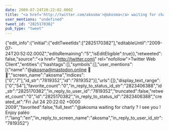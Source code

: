 ```yaml
---
date: 2009-07-24T20:22:02.000Z
title: "<a href='http://twitter.com/akosma'>@akosma</a> waiting for charly ? I see you ! Enjoy paléo !″"
user_mentions: "undefined"
tweet_id: "2825170382"
pub_type: "tweet"
---
```

{"edit_info":{"initial":{"editTweetIds":["2825170382"],"editableUntil":"2009-07-24T20:52:02.000Z","editsRemaining":"5","isEditEligible":true}},"retweeted":false,"source":"<a href=\"http://twitter.com\" rel=\"nofollow\">Twitter Web Client</a>","entities":{"hashtags":[],"symbols":[],"user_mentions":[{"name":"@akosma@mastodon.online 👋🐘","screen_name":"akosma","indices":["0","7"],"id_str":"7819352","id":"7819352"}],"urls":[]},"display_text_range":["0","54"],"favorite_count":"0","in_reply_to_status_id_str":"2823406388","id_str":"2825170382","in_reply_to_user_id":"7819352","truncated":false,"retweet_count":"0","id":"2825170382","in_reply_to_status_id":"2823406388","created_at":"Fri Jul 24 20:22:02 +0000 2009","favorited":false,"full_text":"@akosma waiting for charly ? I see you ! Enjoy paléo !","lang":"en","in_reply_to_screen_name":"akosma","in_reply_to_user_id_str":"7819352"}
